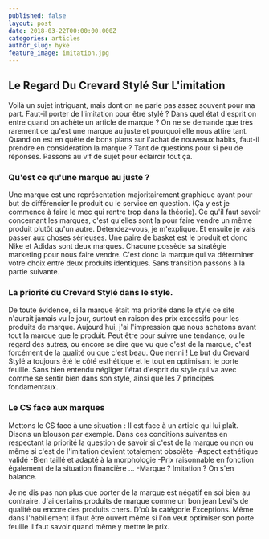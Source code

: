 ```yaml
---
published: false
layout: post
date: 2018-03-22T00:00:00.000Z
categories: articles
author_slug: hyke
feature_image: imitation.jpg
---
```

## Le Regard Du Crevard Stylé Sur L'imitation

Voilà un sujet intriguant, mais dont on ne parle pas assez souvent pour ma part. Faut-il porter de l'imitation pour être stylé ? Dans quel état d'esprit on entre quand on achète un article de marque ? On ne se demande que très rarement ce qu'est une marque au juste et pourquoi elle nous attire tant. Quand on est en quête de bons plans sur l'achat de nouveaux habits, faut-il prendre en considération la marque ? Tant de questions pour si peu de réponses. Passons au vif de sujet pour éclaircir tout ça.

### Qu'est ce qu'une marque au juste ?

Une marque est une représentation majoritairement graphique ayant pour but de différencier le produit ou le service en question. (Ça y est je commence à faire le mec qui rentre trop dans la théorie).
Ce qu'il faut savoir concernant les marques, c'est qu'elles sont la pour faire vendre un même produit plutôt qu'un autre. Détendez-vous, je m'explique. Et ensuite je vais passer aux choses sérieuses. Une paire de basket est le produit et donc Nike et Adidas sont deux marques. Chacune possède sa stratégie marketing pour nous faire vendre. C'est donc la marque qui va déterminer votre choix entre deux produits identiques. Sans transition passons à la partie suivante.

### La priorité du Crevard Stylé dans le style.

De toute évidence, si la marque était ma priorité dans le style ce site n'aurait jamais vu le jour, surtout en raison des prix excessifs pour les produits de marque. Aujourd'hui, j'ai l'impression que nous achetons avant tout la marque que le produit. Peut être pour suivre une tendance, ou le regard des autres, ou encore se dire que vu que c'est de la marque, c'est forcément de la qualité ou que c'est beau. Que nenni ! 
Le but du Crevard Stylé a toujours été le côté esthétique et le tout en optimisant le porte feuille. Sans bien entendu négliger l'état d'esprit du style qui va avec comme se sentir bien dans son style, ainsi que les 7 principes fondamentaux.

### Le CS face aux marques

Mettons le CS face à une situation :
Il est face à un article qui lui plaît. Disons un blouson par exemple. Dans ces conditions suivantes en respectant la priorité la question de savoir si c'est de la marque ou non ou même si c'est de l'imitation devient totalement obsolète 
-Aspect esthétique validé 
-Bien taillé et adapté à la morphologie 
-Prix raisonnable en fonction également de la situation financière
...
-Marque ? Imitation ? On s'en balance. 

Je ne dis pas non plus que porter de la marque est négatif en soi bien au contraire. J'ai certains produits de marque comme un bon jean Levi's de qualité ou encore des produits chers. D'où la catégorie Exceptions. Même dans l'habillement il faut être ouvert même si l'on veut optimiser son porte feuille il faut savoir quand même y mettre le prix.
